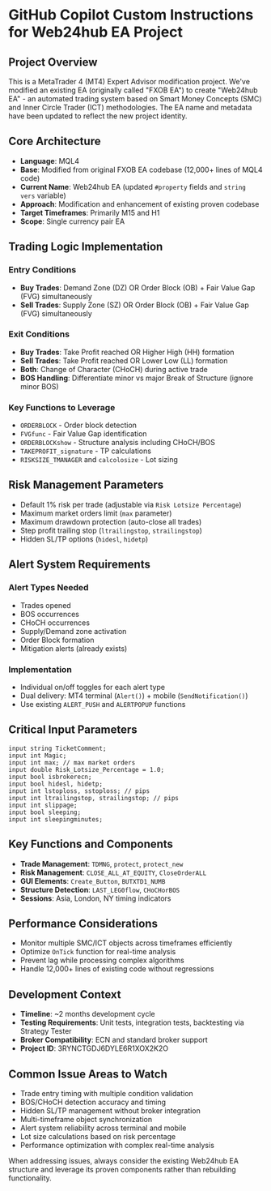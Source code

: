 # GitHub Copilot Custom Instructions for Web24hub EA Project

## Project Overview
This is a MetaTrader 4 (MT4) Expert Advisor modification project. We've modified an existing EA (originally called "FXOB EA") to create "Web24hub EA" - an automated trading system based on Smart Money Concepts (SMC) and Inner Circle Trader (ICT) methodologies. The EA name and metadata have been updated to reflect the new project identity.

## Core Architecture
- **Language**: MQL4
- **Base**: Modified from original FXOB EA codebase (12,000+ lines of MQL4 code)
- **Current Name**: Web24hub EA (updated `#property` fields and `string vers` variable)
- **Approach**: Modification and enhancement of existing proven codebase
- **Target Timeframes**: Primarily M15 and H1
- **Scope**: Single currency pair EA

## Trading Logic Implementation
### Entry Conditions
- **Buy Trades**: Demand Zone (DZ) OR Order Block (OB) + Fair Value Gap (FVG) simultaneously
- **Sell Trades**: Supply Zone (SZ) OR Order Block (OB) + Fair Value Gap (FVG) simultaneously

### Exit Conditions
- **Buy Trades**: Take Profit reached OR Higher High (HH) formation
- **Sell Trades**: Take Profit reached OR Lower Low (LL) formation
- **Both**: Change of Character (CHoCH) during active trade
- **BOS Handling**: Differentiate minor vs major Break of Structure (ignore minor BOS)

### Key Functions to Leverage
- `ORDERBLOCK` - Order block detection
- `FVGfunc` - Fair Value Gap identification
- `ORDERBLOCKshow` - Structure analysis including CHoCH/BOS
- `TAKEPROFIT_signature` - TP calculations
- `RISKSIZE_TMANAGER` and `calcolosize` - Lot sizing

## Risk Management Parameters
- Default 1% risk per trade (adjustable via `Risk Lotsize Percentage`)
- Maximum market orders limit (`max` parameter)
- Maximum drawdown protection (auto-close all trades)
- Step profit trailing stop (`ltrailingstop`, `strailingstop`)
- Hidden SL/TP options (`hidesl`, `hidetp`)

## Alert System Requirements
### Alert Types Needed
- Trades opened
- BOS occurrences
- CHoCH occurrences
- Supply/Demand zone activation
- Order Block formation
- Mitigation alerts (already exists)

### Implementation
- Individual on/off toggles for each alert type
- Dual delivery: MT4 terminal (`Alert()`) + mobile (`SendNotification()`)
- Use existing `ALERT_PUSH` and `ALERTPOPUP` functions

## Critical Input Parameters
```mql4
input string TicketComment;
input int Magic;
input int max; // max market orders
input double Risk_Lotsize_Percentage = 1.0;
input bool isbrokerecn;
input bool hidesl, hidetp;
input int lstoploss, sstoploss; // pips
input int ltrailingstop, strailingstop; // pips
input int slippage;
input bool sleeping;
input int sleepingminutes;
```

## Key Functions and Components
- **Trade Management**: `TDMNG`, `protect`, `protect_new`
- **Risk Management**: `CLOSE_ALL_AT_EQUITY`, `CloseOrderALL`
- **GUI Elements**: `Create_Button`, `BUTXTD1_NUMB`
- **Structure Detection**: `LAST_LEG0flow`, `CHoCHorBOS`
- **Sessions**: Asia, London, NY timing indicators

## Performance Considerations
- Monitor multiple SMC/ICT objects across timeframes efficiently
- Optimize `OnTick` function for real-time analysis
- Prevent lag while processing complex algorithms
- Handle 12,000+ lines of existing code without regressions

## Development Context
- **Timeline**: ~2 months development cycle
- **Testing Requirements**: Unit tests, integration tests, backtesting via Strategy Tester
- **Broker Compatibility**: ECN and standard broker support
- **Project ID**: 3RYNCTGDJ6DYLE6R1XOX2K2O

## Common Issue Areas to Watch
- Trade entry timing with multiple condition validation
- BOS/CHoCH detection accuracy and timing
- Hidden SL/TP management without broker integration
- Multi-timeframe object synchronization
- Alert system reliability across terminal and mobile
- Lot size calculations based on risk percentage
- Performance optimization with complex real-time analysis

When addressing issues, always consider the existing Web24hub EA structure and leverage its proven components rather than rebuilding functionality.
